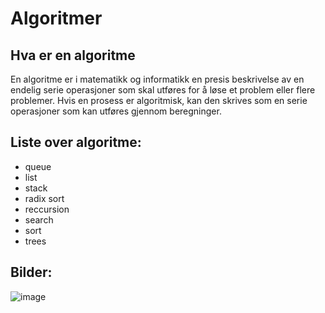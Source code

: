 # Algoritmer

## Hva er en algoritme

En algoritme er i matematikk og informatikk en presis beskrivelse av en endelig serie operasjoner som skal utføres for å løse et problem eller flere problemer. Hvis en prosess er algoritmisk, kan den skrives som en serie operasjoner som kan utføres gjennom beregninger.

## Liste over algoritme:
- queue
- list
- stack
- radix sort
- reccursion
- search
- sort
- trees

## Bilder:

![image](https://user-images.githubusercontent.com/36879451/151720795-18c6d95d-2f07-4605-b82b-01b5caa7441d.png)
